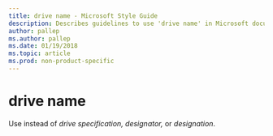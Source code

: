 ```yaml
---
title: drive name - Microsoft Style Guide
description: Describes guidelines to use 'drive name' in Microsoft documents and provides examples.
author: pallep
ms.author: pallep
ms.date: 01/19/2018
ms.topic: article
ms.prod: non-product-specific
---
```


# drive name

Use instead of *drive specification, designator,* or *designation*.
